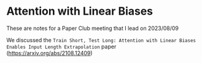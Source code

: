 # Attention with Linear Biases

These are notes for a Paper Club meeting that I lead on 2023/08/09

We discussed the `Train Short, Test Long: Attention with Linear Biases Enables Input Length Extrapolation` paper (https://arxiv.org/abs/2108.12409)
